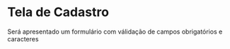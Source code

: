 # Tela de Cadastro

Será apresentado um formulário com válidação de campos obrigatórios e caracteres
